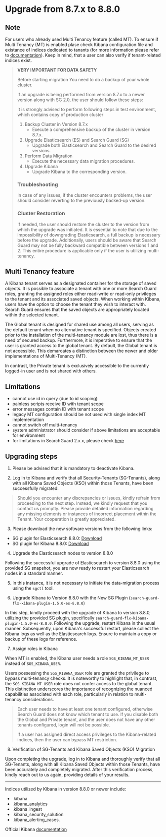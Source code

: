 # Upgrade from 8.7.x to 8.8.0

## Note

For users who already used Multi Tenancy feature (called MT). To ensure if Multi Tenancy (MT)
is enabled plase check Kibana configuration file and existance of indices dedicated to tanants
(for more information please refer to [documentation](../_docs_kibana/kibana_multitenancy.md)).
Keep in mind, that a user can also verify if tenant-related indices exist.

> **VERY IMPORTANT FOR DATA SAFETY**                                                    
> 
> Before starting migration You need to do a backup of your whole cluster.
> 
> If an upgrade is being performed from version 8.7.x to a newer version
> along with SG 2.0, the user should follow these steps:
> 
> It is strongly advised to perform following steps in test environment, which contains
> copy of production cluster
> 
> 1. Backup Cluster in Version 8.7.x
>    * Execute a comprehensive backup of the cluster in version 8.7.x.
> 2. Upgrade Elasticsearch (ES) and Search Guard (SG)
>    * Upgrade both Elasticsearch and Search Guard to the desired versions.
> 3. Perform Data Migration
>    * Execute the necessary data migration procedures.
> 4. Upgrade Kibana
>    * Upgrade Kibana to the corresponding version.
> 
> ### Troubleshooting
> 
> In case of any issues, if the cluster encounters problems, 
> the user should consider reverting to the previously backed-up version.
> 
> ### Cluster Restoration
> 
> If needed, the user should restore the cluster to the version from which the upgrade was initiated.
> It is essential to note that due to the impossibility of downgrading Elasticsearch, 
> a full backup is necessary before the upgrade. Additionally, users should be aware 
> that Search Guard may not be fully backward compatible between versions 1 and 2.
> This entire procedure is applicable only if the user is utilizing multi-tenancy.

## Multi Tenancy feature

A Kibana tenant serves as a designated container for the storage of saved objects.
It is possible to associate a tenant with one or more 
Search Guard roles, granting the assigned roles either read-write or read-only 
privileges to the tenant and its associated saved objects. When working within Kibana,
users have the option to choose the tenant they wish to interact with. Search Guard 
ensures that the saved objects are appropriately located within the selected tenant.

The Global tenant is designed for shared use among all users, serving as the default 
tenant when no alternative tenant is specified. Objects created prior
to the installation of the multi-tenancy module are lost, thus there is a need of
secured backup. Furthermore, it is imperative to ensure that the user is granted
access to the global tenant. By default, the Global tenant is not accessible. 
This demarcates a distinction between the newer and older implementations of 
Multi-Tenancy (MT).

In contrast, the Private tenant is exclusively accessible to the currently 
logged-in user and is not shared with others.


## Limitations
* cannot use id in query (due to id scoping)
* painless scripts receive ID with tenant scope
* error messages contain ID with tenant scope
* legacy MT configuration should be not used with single index MT implementation
* cannot switch off multi-tenancy
* system administrator should consider if above limitations are acceptable for environment
* for limitations in SearchGuard 2.x.x, please check [here](../_docs_kibana/kibana_multitenancy.md#limitations-of-multi-tenancy-implementation-in-searchguard-2xx)

## Upgrading steps

1. Please be advised that it is mandatory to deactivate Kibana.

2. Log in to Kibana and verify that all Security-Tenants (SG-Tenants), along 
with all Kibana Saved Objects (KSO) within those Tenants, have been successfully migrated.

> Should you encounter any discrepancies or issues, kindly refrain from proceeding
> to the next step. Instead, we kindly request that you contact us promptly. 
> Please provide detailed information regarding any missing elements or instances 
> of incorrect placement within the Tenant. Your cooperation is greatly appreciated.

3. Please download the new software versions from the following links:

- SG plugin for Elasticsearch 8.8.0:
[Download](https://maven.search-guard.com//search-guard-flx-release/com/floragunn/search-guard-flx-elasticsearch-plugin/1.5.0-es-8.8.0/search-guard-flx-elasticsearch-plugin-1.5.0-es-8.8.0.zip)
- SG plugin for Kibana 8.8.0:
[Download](https://maven.search-guard.com/search-guard-flx-release/com/floragunn/search-guard-flx-kibana-plugin/1.5.0-es-8.8.0/search-guard-flx-kibana-plugin-1.5.0-es-8.8.0.zip)


4. Upgrade the Elasticsearch nodes to version 8.8.0

Following the successful upgrade of Elasticsearch to version 8.8.0 using the provided
SG snapshot, you are now ready to restart your Elasticsearch nodes in a standard manner.

5. In this instance, it is not necessary to initiate the data-migration process using the `sgctl` tool.


6. Upgrade Kibana to Version 8.8.0 with the New SG Plugin (`search-guard-flx-kibana-plugin-1.5.0-es-8.8.0`)

In this step, kindly proceed with the upgrade of Kibana to version 8.8.0, utilizing the provided SG plugin, specifically `search-guard-flx-kibana-plugin-1.5.0-es-8.8.0`.
Following the upgrade, restart Kibana in the usual manner. Subsequently, upon Kibana's successful restart, please collect the Kibana logs as well as the Elasticsearch logs. Ensure to maintain a copy or backup of these logs for reference.


7. Assign roles in Kibana

When MT is enabled, the Kibana user needs a role `SGS_KIBANA_MT_USER`  instead of `SGS_KIBANA_USER`. 

Users possessing the `SGS_KIBANA_USER` role are granted the privilege to 
bypass multi-tenancy checks. It is noteworthy to highlight that, in contrast, 
the `SGS_KIBANA_MT_USER` role does not confer access to the global tenant. 
This distinction underscores the importance of recognizing the nuanced capabilities 
associated with each role, particularly in relation to multi-tenancy considerations.

> Each user needs to have at least one tenant configured, otherwise Search Guard
> does not know which tenant to use. If you disable both the Global and Private tenant,
> and the user does not have any other tenants configured, login will not be possible.
> 
> If a user has assigned direct access privileges to the Kibana-related indices, 
> then the user can bypass MT restriction.

8. Verification of SG-Tenants and Kibana Saved Objects (KSO) Migration

Upon completing the upgrade, log in to Kibana and thoroughly verify that all SG-Tenants, along with all Kibana Saved Objects within those Tenants, have been accurately and completely migrated.
After this verification process, kindly reach out to us again, providing details of your results.

---
Indices utilized by Kibana in version 8.8.0 or newer include: 
* .kibana 
* .kibana_analytics
* .kibana_ingest
* .kibana_security_solution
* .kibana_alerting_cases.

Official Kibana [documentation](https://www.elastic.co/guide/en/kibana/current/saved-object-migrations.html)